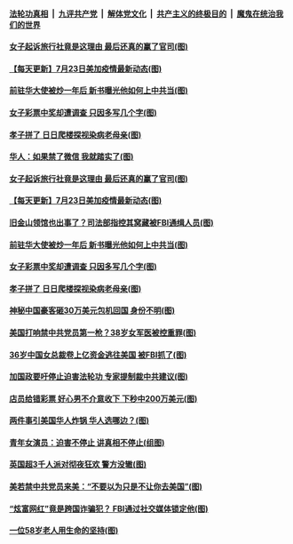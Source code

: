 ####  [法轮功真相](../../../../basic/blob/master/README.md?t=07240402) &nbsp;|&nbsp; [九评共产党](../../../../9ping.md/blob/master/README.md?t=07240402) &nbsp;|&nbsp; [解体党文化](../../../../jtdwh.md/blob/master/README.md?t=07240402)  &nbsp;|&nbsp; [共产主义的终极目的](../../../../gczydzjmd.md/blob/master/README.md?t=07240402) &nbsp;|&nbsp; [魔鬼在统治我们的世界](../../../../mgztzwmdsj.md/blob/master/README.md?t=07240402) 

#### [女子起诉旅行社竟是这理由 最后还真的赢了官司(图)](../pages/p3/940635.md?t=07240402) 

#### [【每天更新】7月23日美加疫情最新动态(图)](../pages/p3/938379.md?t=07240402) 

#### [前驻华大使被炒一年后 新书曝光他如何上中共当(图)](../pages/p3/940571.md?t=07240402) 

#### [女子彩票中奖却遭调查 只因多写几个字(图)](../pages/p3/940570.md?t=07240402) 

#### [孝子拼了 日日爬楼探视染病老母亲(图)](../pages/p3/940498.md?t=07240402) 


#### [华人：如果禁了微信 我就踏实了(图)](../pages/p3/940641.md?t=07240402) 

#### [女子起诉旅行社竟是这理由 最后还真的赢了官司(图)](../pages/p3/940635.md?t=07240402) 

#### [【每天更新】7月23日美加疫情最新动态(图)](../pages/p3/938379.md?t=07240402) 

#### [旧金山领馆也出事了？司法部指控其窝藏被FBI通缉人员(图)](../pages/p3/940573.md?t=07240402) 

#### [前驻华大使被炒一年后 新书曝光他如何上中共当(图)](../pages/p3/940571.md?t=07240402) 

#### [女子彩票中奖却遭调查 只因多写几个字(图)](../pages/p3/940570.md?t=07240402) 

#### [孝子拼了 日日爬楼探视染病老母亲(图)](../pages/p3/940498.md?t=07240402) 


#### [神秘中国豪客砸30万美元包机回国 身份不明(图)](../pages/p3/940519.md?t=07240402) 

#### [美国打响禁中共党员第一枪？38岁女军医被控重罪(图)](../pages/p3/940476.md?t=07240402) 

#### [36岁中国女总裁卷上亿资金逃往美国 被FBI抓了(图)](../pages/p3/940449.md?t=07240402) 

#### [加国政要吁停止迫害法轮功 专家提制裁中共建议(图)](../pages/p3/940442.md?t=07240402) 

#### [店员给错彩票 好心男不介意收下 下秒中200万美元(图)](../pages/p3/940438.md?t=07240402) 

#### [两件事引美国华人炸锅 华人选哪边？(图)](../pages/p3/940432.md?t=07240402) 

#### [青年女演员：迫害不停止 讲真相不停止(组图)](../pages/p3/940362.md?t=07240402) 

#### [英国超3千人派对彻夜狂欢 警方没辙(图)](../pages/p3/940393.md?t=07240402) 


#### [美若禁中共党员来美：“不要以为只是不让你去美国”(图)](../pages/p3/940348.md?t=07240402) 

#### [“炫富网红”竟是跨国诈骗犯？ FBI通过社交媒体锁定他(图)](../pages/p3/940331.md?t=07240402) 

#### [一位58岁老人用生命的坚持(图)](../pages/p3/940339.md?t=07240402) 

